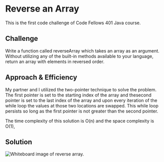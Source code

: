 # Reverse an Array
This is the first code challenge of Code Fellows 401 Java course.

## Challenge
Write a function called reverseArray which takes an array as an argument. Without utilizing any of the built-in methods available to your language, return an array with elements in reversed order.

## Approach & Efficiency
My partner and I utilized the two-pointer technique to solve the problem. The first pointer is set to the starting index of the array and thesecond pointer is set to the last index of the array and upon every iteration of the while loop the values at those two locations are swapped. This while loop persists so long as the first pointer is not greater than the second pointer.

The time complexity of this solution is O(n) and the space complexity is O(1),

## Solution
![Whiteboard image of reverse array.](/assets/reverseAnArray.jpg)